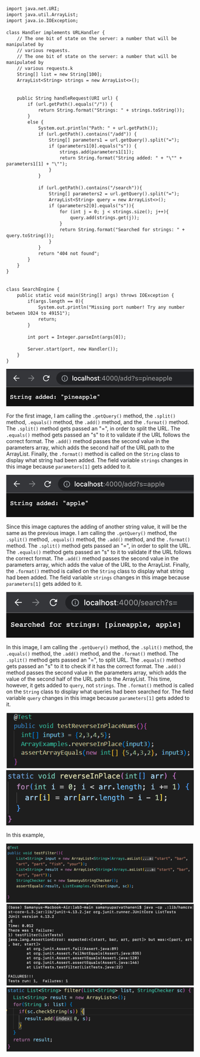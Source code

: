 ```
import java.net.URI;
import java.util.ArrayList;
import java.io.IOException;

class Handler implements URLHandler {
    // The one bit of state on the server: a number that will be manipulated by
    // various requests.
    // The one bit of state on the server: a number that will be manipulated by
    // various requests.k
    String[] list = new String[100];
    ArrayList<String> strings = new ArrayList<>();


    public String handleRequest(URI url) {
        if (url.getPath().equals("/")) {
            return String.format("Strings: " + strings.toString());
        } 
        else {
            System.out.println("Path: " + url.getPath());
            if (url.getPath().contains("/add")) {
                String[] parameters1 = url.getQuery().split("=");
                if (parameters1[0].equals("s")) {
                    strings.add(parameters1[1]);
                    return String.format("String added: " + "\"" + parameters1[1] + "\"");
                }
            }

            if (url.getPath().contains("/search")){
                String[] parameters2 = url.getQuery().split("=");
                ArrayList<String> query = new ArrayList<>();
                if (parameters2[0].equals("s")){
                    for (int j = 0; j < strings.size(); j++){
                        query.add(strings.get(j));
                    }
                    return String.format("Searched for strings: " + query.toString());
                }
            }
            return "404 not found";
        }
    }
}


class SearchEngine {
    public static void main(String[] args) throws IOException {
        if(args.length == 0){
            System.out.println("Missing port number! Try any number between 1024 to 49151");
            return;
        }

        int port = Integer.parseInt(args[0]);

        Server.start(port, new Handler());
    }
}
```
![image](./Add1.png)


For the first image, I am calling the `.getQuery()` method, the `.split()` method, `.equals()` method, the `.add()` method, and the `.format()` method. The `.split()` method gets passed an "=", in order to split the URL. The `.equals()` method gets passed an "s" to it to validate if the URL follows the correct format. The `.add()` method passes the second value in the parameters array, which adds the second half of the URL path to the ArrayList. Finally, the `.format()` method is called on the `String` class to display what string had been added. The field variable `strings` changes in this image because `parameters[1]` gets added to it.

![image](./Add2.png)


Since this image captures the adding of another string value, it will be the same as the previous image. I am calling the `.getQuery()` method, the `.split()` method, `.equals()` method, the `.add()` method, and the `.format()` method. The `.split()` method gets passed an "=", in order to split the URL. The `.equals()` method gets passed an "s" to it to validate if the URL follows the correct format. The `.add()` method passes the second value in the parameters array, which adds the value of the URL to the ArrayList. Finally, the `.format()` method is called on the `String` class to display what string had been added. The field variable `strings` changes in this image because `parameters[1]` gets added to it.

![image](./Search.png)


In this image, I am calling the `.getQuery()` method, the `.split()` method, the `.equals()` method, the `.add()` method, and the `.format()` method. The `.split()` method gets passed an "=", to split URL. The `.equals()` method gets passed an "s" to it to check if it has the correct format. The `.add()` method passes the second value in the parameters array, which adds the value of the second half of the URL path to the ArrayList. This time, however, it gets added to `query`, not `strings`. The `.format()` method is called on the `String` class to display what queries had been searched for. The field variable `query` changes in this image because `parameters[1]` gets added to it.

![image](./inputFailure1.png)
![image](./bug1.png)


In this example, 

![image](./inputFailure2.png)
![image](./symptom2.png)
![image](./bug2.png)
